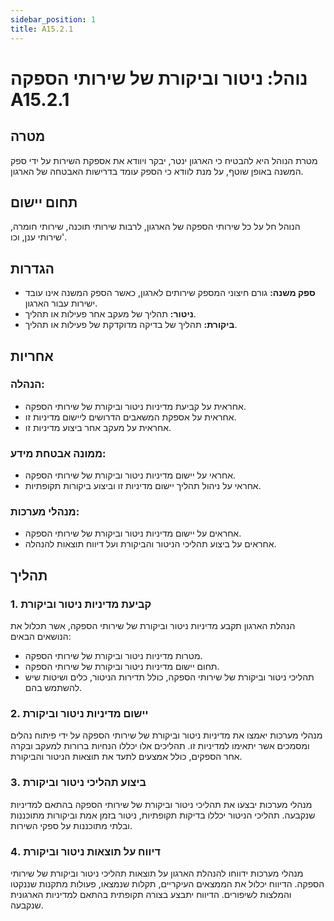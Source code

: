 ```yaml
---
sidebar_position: 1
title: A15.2.1
---
```


# נוהל: ניטור וביקורת של שירותי הספקה A15.2.1

## מטרה
מטרת הנוהל היא להבטיח כי הארגון ינטר, יבקר ויוודא את אספקת השירות על ידי ספק המשנה באופן שוטף, על מנת לוודא כי הספק עומד בדרישות האבטחה של הארגון.

## תחום יישום
הנוהל חל על כל שירותי הספקה של הארגון, לרבות שירותי תוכנה, שירותי חומרה, שירותי ענן, וכו'.

## הגדרות
- **ספק משנה:** גורם חיצוני המספק שירותים לארגון, כאשר הספק המשנה אינו עובד ישירות עבור הארגון.
- **ניטור:** תהליך של מעקב אחר פעילות או תהליך.
- **ביקורת:** תהליך של בדיקה מדוקדקת של פעילות או תהליך.

## אחריות
### הנהלה:
- אחראית על קביעת מדיניות ניטור וביקורת של שירותי הספקה.
- אחראית על אספקת המשאבים הדרושים ליישום מדיניות זו.
- אחראית על מעקב אחר ביצוע מדיניות זו.

### ממונה אבטחת מידע:
- אחראי על יישום מדיניות ניטור וביקורת של שירותי הספקה.
- אחראי על ניהול תהליך יישום מדיניות זו וביצוע ביקורות תקופתיות.

### מנהלי מערכות:
- אחראים על יישום מדיניות ניטור וביקורת של שירותי הספקה.
- אחראים על ביצוע תהליכי הניטור והביקורת ועל דיווח תוצאות להנהלה.

## תהליך
### 1. קביעת מדיניות ניטור וביקורת
הנהלת הארגון תקבע מדיניות ניטור וביקורת של שירותי הספקה, אשר תכלול את הנושאים הבאים:
- מטרות מדיניות ניטור וביקורת של שירותי הספקה.
- תחום יישום מדיניות ניטור וביקורת של שירותי הספקה.
- תהליכי ניטור וביקורת של שירותי הספקה, כולל תדירות הניטור, כלים ושיטות שיש להשתמש בהם.

### 2. יישום מדיניות ניטור וביקורת
מנהלי מערכות יאמצו את מדיניות ניטור וביקורת של שירותי הספקה על ידי פיתוח נהלים ומסמכים אשר יתאימו למדיניות זו. תהליכים אלו יכללו הנחיות ברורות למעקב ובקרה אחר הספקים, כולל אמצעים לתעד את תוצאות הניטור והביקורת.

### 3. ביצוע תהליכי ניטור וביקורת
מנהלי מערכות יבצעו את תהליכי ניטור וביקורת של שירותי הספקה בהתאם למדיניות שנקבעה. תהליכי הניטור יכללו בדיקות תקופתיות, ניטור בזמן אמת וביקורות מתוכננות ובלתי מתוכננות על ספקי השירות.

### 4. דיווח על תוצאות ניטור וביקורת
מנהלי מערכות ידווחו להנהלת הארגון על תוצאות תהליכי ניטור וביקורת של שירותי הספקה. הדיווח יכלול את הממצאים העיקריים, תקלות שנמצאו, פעולות מתקנות שננקטו והמלצות לשיפורים. הדיווח יתבצע בצורה תקופתית בהתאם למדיניות הארגונית שנקבעה.